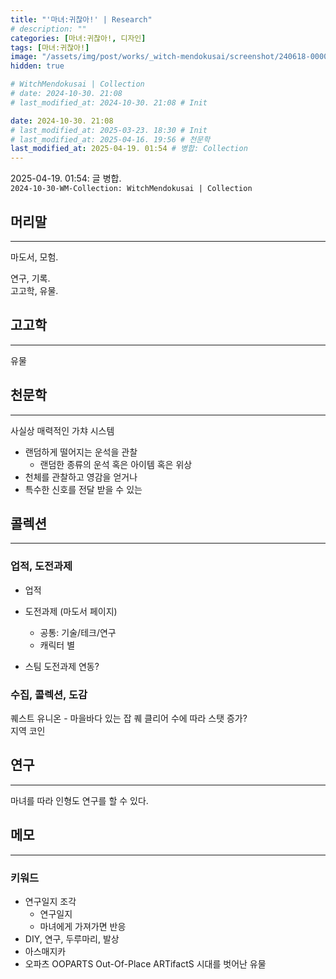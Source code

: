 ```yaml
---
title: "'마녀:귀찮아!' | Research"
# description: ""
categories: [마녀:귀찮아!, 디자인]
tags: [마녀:귀찮아!]
image: "/assets/img/post/works/_witch-mendokusai/screenshot/240618-000000.png"
hidden: true

# WitchMendokusai | Collection
# date: 2024-10-30. 21:08
# last_modified_at: 2024-10-30. 21:08 # Init

date: 2024-10-30. 21:08
# last_modified_at: 2025-03-23. 18:30 # Init
# last_modified_at: 2025-04-16. 19:56 # 천문학
last_modified_at: 2025-04-19. 01:54 # 병합: Collection
---
```


2025-04-19. 01:54: 글 병합.  
`2024-10-30-WM-Collection: WitchMendokusai | Collection`  

## 머리말

---

마도서, 모험.  

연구, 기록.  
고고학, 유물.  

## 고고학

---

유물  

## 천문학

---

사실상 매력적인 가챠 시스템  

- 랜덤하게 떨어지는 운석을 관찰
  - 랜덤한 종류의 운석 혹은 아이템 혹은 위상
- 천체를 관찰하고 영감을 얻거나
- 특수한 신호를 전달 받을 수 있는

## 콜렉션

---

### 업적, 도전과제

- 업적

- 도전과제 (마도서 페이지)
  - 공통: 기술/테크/연구
  - 캐릭터 별

- 스팀 도전과제 연동?

### 수집, 콜렉션, 도감

퀘스트 유니온 - 마을바다 있는 잡 퀘 클리어 수에 따라 스탯 증가?  
지역 코인  

## 연구

---

마녀를 따라 인형도 연구를 할 수 있다.  

## 메모

---

### 키워드

- 연구일지 조각
  - 연구일지
  - 마녀에게 가져가면 반응
- DIY, 연구, 두루마리, 발상
- 아스매지카
- 오파츠 OOPARTS Out-Of-Place ARTifactS 시대를 벗어난 유물

